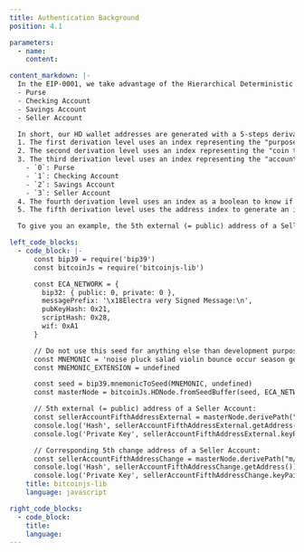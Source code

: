 ```yaml
---
title: Authentication Background
position: 4.1

parameters:
  - name:
    content:

content_markdown: |-
  In the EIP-0001, we take advantage of the Hierarchical Deterministic Wallet addresses generation to define 4 accounts category:
  - Purse
  - Checking Account
  - Savings Account
  - Seller Account

  In short, our HD wallet addresses are generated with a 5-steps derivation process of a Master Node private key:
  1. The first derivation level uses an index representing the "purpose" for this chain. We always use the index `44'`.
  2. The second derivation level uses an index representing the "coin type" for this chain. We always use the index `0'`.
  3. The third derivation level uses an index representing the "account" for this chain. We use these indexes like this:
    - `0`: Purse
    - `1`: Checking Account
    - `2`: Savings Account
    - `3`: Seller Account
  4. The fourth derivation level uses an index as a boolean to know if this chain is reserved for change addresses or not. We use `0` for an external addresses chain and `1` for a change addresses chain.
  5. The fifth derivation level uses the address index to generate an infinite pre-determined number of addresses for this specific chain.

  To give you an example, the 5th external (= public) address of a Seller Account and its corresponding change address will be generated like this:

left_code_blocks:
  - code_block: |-
      const bip39 = require('bip39')
      const bitcoinJs = require('bitcoinjs-lib')

      const ECA_NETWORK = {
        bip32: { public: 0, private: 0 },
        messagePrefix: '\x18Electra very Signed Message:\n',
        pubKeyHash: 0x21,
        scriptHash: 0x28,
        wif: 0xA1
      }

      // Do not use this seed for anything else than development purposes !
      const MNEMONIC = 'noise pluck salad violin bounce occur season genius wage tool beyond arrive seven evidence logic erupt siren stadium sister observe upper detect juice transfer'
      const MNEMONIC_EXTENSION = undefined

      const seed = bip39.mnemonicToSeed(MNEMONIC, undefined)
      const masterNode = bitcoinJs.HDNode.fromSeedBuffer(seed, ECA_NETWORK)

      // 5th external (= public) address of a Seller Account:
      const sellerAccountFifthAddressExternal = masterNode.derivePath("m/$44'/0'/3/0/5")
      console.log('Hash', sellerAccountFifthAddressExternal.getAddress())
      console.log('Private Key', sellerAccountFifthAddressExternal.keyPair.toWIF())

      // Corresponding 5th change address of a Seller Account:
      const sellerAccountFifthAddressChange = masterNode.derivePath("m/$44'/0'/3/1/5")
      console.log('Hash', sellerAccountFifthAddressChange.getAddress())
      console.log('Private Key', sellerAccountFifthAddressChange.keyPair.toWIF())
    title: bitcoinjs-lib
    language: javascript

right_code_blocks:
  - code_block:
    title:
    language:
---
```

